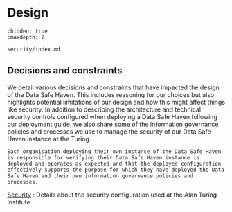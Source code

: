 # Design

```{toctree}
:hidden: true
:maxdepth: 2

security/index.md
```

## Decisions and constraints

We detail various decisions and constraints that have impacted the design of the Data Safe Haven.
This includes reasoning for our choices but also highlights potential limitations of our design and how this might affect things like security.
In addition to describing the architecture and technical security controls configured when deploying a Data Safe Haven following our deployment guide, we also share some of the information governance policies and processes we use to manage the security of our Data Safe Haven instance at the Turing.

```{warning}
Each organisation deploying their own instance of the Data Safe Haven is responsible for verifying their Data Safe Haven instance is deployed and operates as expected and that the deployed configuration effectively supports the purpose for which they have deployed the Data Safe Haven and their own information governance policies and processes.
```

[Security](security/index.md)
: Details about the security configuration used at the Alan Turing Institute
